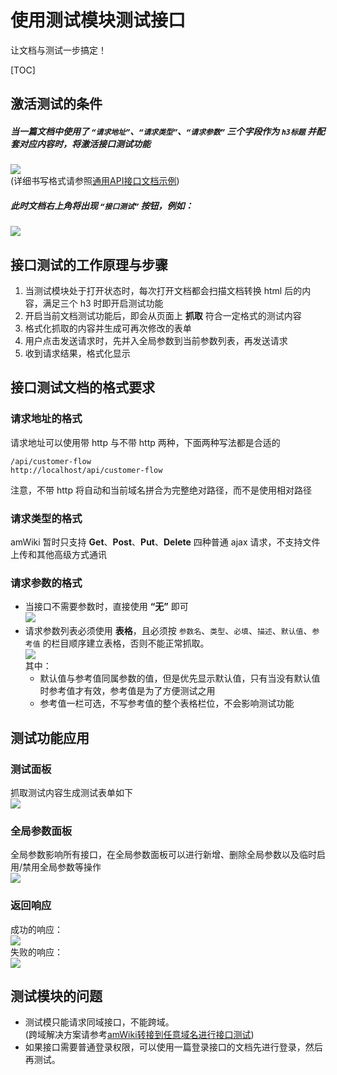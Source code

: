 # 使用测试模块测试接口

让文档与测试一步搞定！

[TOC]

## 激活测试的条件
##### 当一篇文档中使用了 `“请求地址”`、`“请求类型”`、`“请求参数”` 三个字段作为 `h3标题` 并配套对应内容时，将激活接口测试功能  
![](https://amwiki.xf09.net/docs/assets/001.tiny/06-8a6d91f1.png)  
(详细书写格式请参照[通用API接口文档示例](?file=100-示范案例篇/010-文档示范／001-通用API接口文档示例))  

##### 此时文档右上角将出现 `“接口测试”` 按钮，例如：  
![](https://amwiki.xf09.net/docs/assets/001.tiny/04-e412c7fd.png)

## 接口测试的工作原理与步骤
1. 当测试模块处于打开状态时，每次打开文档都会扫描文档转换 html 后的内容，满足三个 h3 时即开启测试功能
2. 开启当前文档测试功能后，即会从页面上 **抓取** 符合一定格式的测试内容
3. 格式化抓取的内容并生成可再次修改的表单
4. 用户点击发送请求时，先并入全局参数到当前参数列表，再发送请求
5. 收到请求结果，格式化显示

## 接口测试文档的格式要求

### 请求地址的格式
请求地址可以使用带 http 与不带 http 两种，下面两种写法都是合适的  

    /api/customer-flow
    http://localhost/api/customer-flow

注意，不带 http 将自动和当前域名拼合为完整绝对路径，而不是使用相对路径

### 请求类型的格式
amWiki 暂时只支持 **Get**、**Post**、**Put**、**Delete** 四种普通 ajax 请求，不支持文件上传和其他高级方式通讯

### 请求参数的格式
- 当接口不需要参数时，直接使用 **“无”** 即可  
![](https://amwiki.xf09.net/docs/assets/001.tiny/06-e030ca95.png)  
- 请求参数列表必须使用 **表格**，且必须按 `参数名`、`类型`、`必填`、`描述`、`默认值`、`参考值` 的栏目顺序建立表格，否则不能正常抓取。  
![](https://amwiki.xf09.net/docs/assets/001.tiny/06-5a7fda87.png)  
其中：
    - 默认值与参考值同属参数的值，但是优先显示默认值，只有当没有默认值时参考值才有效，参考值是为了方便测试之用
    - 参考值一栏可选，不写参考值的整个表格栏位，不会影响测试功能

## 测试功能应用

### 测试面板
抓取测试内容生成测试表单如下  
![](https://amwiki.xf09.net/docs/assets/001.tiny/06-c0d8d3cb.png)

### 全局参数面板
全局参数影响所有接口，在全局参数面板可以进行新增、删除全局参数以及临时启用/禁用全局参数等操作  
![](https://amwiki.xf09.net/docs/assets/001.tiny/06-c19f1829.png)

### 返回响应
成功的响应：  
![](https://amwiki.xf09.net/docs/assets/001.tiny/06-6f851b27.png)  
失败的响应：  
![](https://amwiki.xf09.net/docs/assets/001.tiny/06-bf211990.png)

## 测试模块的问题
- 测试模只能请求同域接口，不能跨域。  
  (跨域解决方案请参考[amWiki转接到任意域名进行接口测试](?file=040-方法经验篇/001-amWiki转接到任意域名进行接口测试))
- 如果接口需要普通登录权限，可以使用一篇登录接口的文档先进行登录，然后再测试。  
